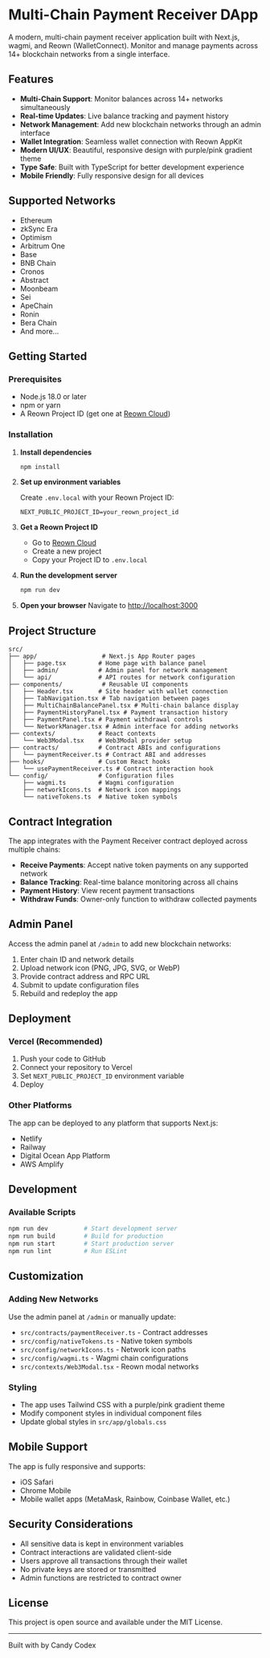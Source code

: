 # Multi-Chain Payment Receiver DApp

A modern, multi-chain payment receiver application built with Next.js, wagmi, and Reown (WalletConnect). Monitor and manage payments across 14+ blockchain networks from a single interface.

## Features

- **Multi-Chain Support**: Monitor balances across 14+ networks simultaneously
- **Real-time Updates**: Live balance tracking and payment history
- **Network Management**: Add new blockchain networks through an admin interface
- **Wallet Integration**: Seamless wallet connection with Reown AppKit
- **Modern UI/UX**: Beautiful, responsive design with purple/pink gradient theme
- **Type Safe**: Built with TypeScript for better development experience
- **Mobile Friendly**: Fully responsive design for all devices

## Supported Networks

- Ethereum
- zkSync Era
- Optimism
- Arbitrum One
- Base
- BNB Chain
- Cronos
- Abstract
- Moonbeam
- Sei
- ApeChain
- Ronin
- Bera Chain
- And more...

## Getting Started

### Prerequisites

- Node.js 18.0 or later
- npm or yarn
- A Reown Project ID (get one at [Reown Cloud](https://cloud.reown.com))

### Installation

1. **Install dependencies**
   ```bash
   npm install
   ```

2. **Set up environment variables**

   Create `.env.local` with your Reown Project ID:
   ```env
   NEXT_PUBLIC_PROJECT_ID=your_reown_project_id
   ```

3. **Get a Reown Project ID**
   - Go to [Reown Cloud](https://cloud.reown.com)
   - Create a new project
   - Copy your Project ID to `.env.local`

4. **Run the development server**
   ```bash
   npm run dev
   ```

5. **Open your browser**
   Navigate to [http://localhost:3000](http://localhost:3000)

## Project Structure

```
src/
├── app/                  # Next.js App Router pages
│   ├── page.tsx         # Home page with balance panel
│   ├── admin/           # Admin panel for network management
│   └── api/             # API routes for network configuration
├── components/           # Reusable UI components
│   ├── Header.tsx       # Site header with wallet connection
│   ├── TabNavigation.tsx # Tab navigation between pages
│   ├── MultiChainBalancePanel.tsx # Multi-chain balance display
│   ├── PaymentHistoryPanel.tsx # Payment transaction history
│   ├── PaymentPanel.tsx # Payment withdrawal controls
│   └── NetworkManager.tsx # Admin interface for adding networks
├── contexts/            # React contexts
│   └── Web3Modal.tsx    # Web3Modal provider setup
├── contracts/           # Contract ABIs and configurations
│   └── paymentReceiver.ts # Contract ABI and addresses
├── hooks/               # Custom React hooks
│   └── usePaymentReceiver.ts # Contract interaction hook
└── config/              # Configuration files
    ├── wagmi.ts         # Wagmi configuration
    ├── networkIcons.ts  # Network icon mappings
    └── nativeTokens.ts  # Native token symbols
```

## Contract Integration

The app integrates with the Payment Receiver contract deployed across multiple chains:

- **Receive Payments**: Accept native token payments on any supported network
- **Balance Tracking**: Real-time balance monitoring across all chains
- **Payment History**: View recent payment transactions
- **Withdraw Funds**: Owner-only function to withdraw collected payments

## Admin Panel

Access the admin panel at `/admin` to add new blockchain networks:

1. Enter chain ID and network details
2. Upload network icon (PNG, JPG, SVG, or WebP)
3. Provide contract address and RPC URL
4. Submit to update configuration files
5. Rebuild and redeploy the app

## Deployment

### Vercel (Recommended)
1. Push your code to GitHub
2. Connect your repository to Vercel
3. Set `NEXT_PUBLIC_PROJECT_ID` environment variable
4. Deploy

### Other Platforms
The app can be deployed to any platform that supports Next.js:
- Netlify
- Railway
- Digital Ocean App Platform
- AWS Amplify

## Development

### Available Scripts

```bash
npm run dev          # Start development server
npm run build        # Build for production
npm run start        # Start production server
npm run lint         # Run ESLint
```

## Customization

### Adding New Networks
Use the admin panel at `/admin` or manually update:
- `src/contracts/paymentReceiver.ts` - Contract addresses
- `src/config/nativeTokens.ts` - Native token symbols
- `src/config/networkIcons.ts` - Network icon paths
- `src/config/wagmi.ts` - Wagmi chain configurations
- `src/contexts/Web3Modal.tsx` - Reown modal networks

### Styling
- The app uses Tailwind CSS with a purple/pink gradient theme
- Modify component styles in individual component files
- Update global styles in `src/app/globals.css`

## Mobile Support

The app is fully responsive and supports:
- iOS Safari
- Chrome Mobile
- Mobile wallet apps (MetaMask, Rainbow, Coinbase Wallet, etc.)

## Security Considerations

- All sensitive data is kept in environment variables
- Contract interactions are validated client-side
- Users approve all transactions through their wallet
- No private keys are stored or transmitted
- Admin functions are restricted to contract owner

## License

This project is open source and available under the MIT License.

---

Built with by Candy Codex
